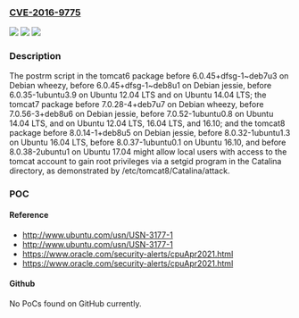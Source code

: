### [CVE-2016-9775](https://cve.mitre.org/cgi-bin/cvename.cgi?name=CVE-2016-9775)
![](https://img.shields.io/static/v1?label=Product&message=n%2Fa&color=blue)
![](https://img.shields.io/static/v1?label=Version&message=n%2Fa&color=blue)
![](https://img.shields.io/static/v1?label=Vulnerability&message=n%2Fa&color=brighgreen)

### Description

The postrm script in the tomcat6 package before 6.0.45+dfsg-1~deb7u3 on Debian wheezy, before 6.0.45+dfsg-1~deb8u1 on Debian jessie, before 6.0.35-1ubuntu3.9 on Ubuntu 12.04 LTS and on Ubuntu 14.04 LTS; the tomcat7 package before 7.0.28-4+deb7u7 on Debian wheezy, before 7.0.56-3+deb8u6 on Debian jessie, before 7.0.52-1ubuntu0.8 on Ubuntu 14.04 LTS, and on Ubuntu 12.04 LTS, 16.04 LTS, and 16.10; and the tomcat8 package before 8.0.14-1+deb8u5 on Debian jessie, before 8.0.32-1ubuntu1.3 on Ubuntu 16.04 LTS, before 8.0.37-1ubuntu0.1 on Ubuntu 16.10, and before 8.0.38-2ubuntu1 on Ubuntu 17.04 might allow local users with access to the tomcat account to gain root privileges via a setgid program in the Catalina directory, as demonstrated by /etc/tomcat8/Catalina/attack.

### POC

#### Reference
- http://www.ubuntu.com/usn/USN-3177-1
- http://www.ubuntu.com/usn/USN-3177-1
- https://www.oracle.com/security-alerts/cpuApr2021.html
- https://www.oracle.com/security-alerts/cpuApr2021.html

#### Github
No PoCs found on GitHub currently.

